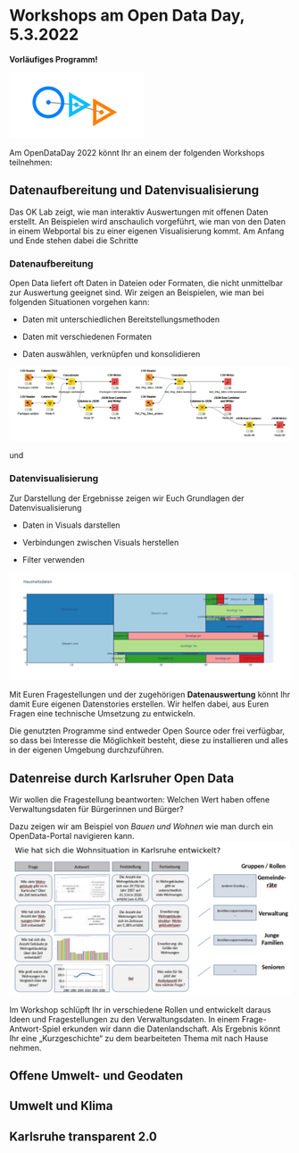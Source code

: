 # Workshops am Open Data Day, 5.3.2022

**Vorläufiges Programm!**

![ODD22](oddlogo.png)

Am OpenDataDay 2022 könnt Ihr an einem der folgenden Workshops teilnehmen:

<!--
## Datenaufbereitung und Datenvisualisierung (Variante Michael)

Im Rahmen des Open Data Day 2022 bietet das OK-Lab Karlsruhe interessierten Teilnehmern an, sich über Aufgaben zu informieren, die entstehen wenn man mit Daten aus Open Data Quellen eigene Auswertungen erstellen möchte.

Hier wird an Beispielen gezeigt, wie man in bestimmten Situationen bei der Datenbeschaffung auftretende Herausforderungen bewältigt und zu einem Ergebnis kommt, das man dann in Auswertungen verwenden kann. Die Teilnehmer können anhand der sie interessierenden Themen den Moderator anleiten, Beispiele zu suchen. Damit können Data Storys angefangen werden, die danach selbständig weiter geführt werden können.

Auch bei den Auswertungen steht der Moderator hilfreich zur Seite und zeigt, wie man die eingelesenen Daten sinnvoll darstellen und auswerten kann. Auch hier sollen die Teilnehmer die Anstöße zu den gezeigten Auswertungen und/oder Tricks geben.

 

Die Teilnehmer müssen keine Programme installieren, können das aber tun, wenn sie die Session am eigenen Beispiel nachvollziehen wollen.

In der Session werden Tools verwendet und gezeigt, die Open Source sind oder kostenfrei eingesetzt werden können.

 

### 1. Datenaufbereitung:

 * Open Data liefert oft Daten in Dateien oder Formaten, die nicht unmittelbar zur Auswertung geeignet sind.

 * Daten müssen aus den verschiedensten Quellen extrahiert und Kombiniert werden:

    + Daten aus CSV-Dateien

    + Daten aus Tabellen in PDF-Dateien

    + Daten aus API-Abrufen

 * Daten haben oft sehr verschiedene Formate:

    + CSV

    + JSON

    + Excel

    + XML

    + ...

* Daten müssen konsolidiert werden:

    + mehrere Teile der benötigten Daten aus verschiedenen Dateien zusammenführen

    + Beziehungen zwischen Dateien herstellen

    + Angaben aus mereren Quellen kombinieren

    + Säubern von Angaben

    + Ergänzen leerer Feldinhalte oder Auffüllen aus anderen Zeilen

 

### 2. Datenvisualisierung:

* eingelesene Daten in Visuals darstellen

* Verbindungen zwischen Visuals herstellen

* Filter verwenden

* ...



## Datenaufbereitung und Datenvisualisierung (Variante Martin)
Das OK Lab zeigt, wie man interaktiv Auswertungen mit offenen Daten
erstellt.
An Beispielen wird anschaulich vorgeführt, wie man von den Daten in
einem Webportal bis zu einer eigenen Visualisierung kommt.
Interaktiv können Geschichten anhand von eigenen Fragestellungen erzählt
werden.
Dazu übersetzt ein Moderator die Fragen in eine technische Umsetzung, so
dass die Fragestellungen direkt mit den Daten beantwortet und
anschaulich dargestellt werden.
Die Geschichten können eigenständig weiterentwickelt oder neue
Entdeckungstouren gestartet werden.
Bei Fragen stehen die Moderatoren mit Tipps und Tricks zur Seite.

Die genutzten Programme sind entweder Open Source oder frei verfügbar,
so dass bei Interesse die Möglichkeit besteht, diese zu installieren und
alles in der eigenen Umgebung durchzuführen.

-->

## Datenaufbereitung und Datenvisualisierung
Das OK Lab zeigt, wie man interaktiv Auswertungen mit offenen Daten
erstellt. 
An Beispielen wird anschaulich vorgeführt, wie man von den Daten in
einem Webportal bis zu einer eigenen Visualisierung kommt.
Am Anfang und Ende stehen dabei die Schritte

### Datenaufbereitung

Open Data liefert oft Daten in Dateien oder Formaten, die nicht unmittelbar zur Auswertung geeignet sind. Wir zeigen an Beispielen, wie man bei folgenden Situationen vorgehen kann:

 * Daten mit unterschiedlichen Bereitstellungsmethoden

 * Daten mit verschiedenen Formaten

 * Daten auswählen, verknüpfen und konsolidieren

![Datenaufbereitung](Datenaufbereitung.png)

und 

### Datenvisualisierung
Zur Darstellung der Ergebnisse zeigen wir Euch Grundlagen der Datenvisualisierung 

* Daten in Visuals darstellen

* Verbindungen zwischen Visuals herstellen

* Filter verwenden

![Datenvisualisierung (da brauchen wir noch ein Bild!)](haushalt.png)


Mit Euren Fragestellungen und der zugehörigen **Datenauswertung** könnt Ihr damit Eure eigenen Datenstories erstellen. Wir helfen dabei, aus Euren Fragen eine technische Umsetzung zu entwickeln.

Die genutzten Programme sind entweder Open Source oder frei verfügbar,
so dass bei Interesse die Möglichkeit besteht, diese zu installieren und
alles in der eigenen Umgebung durchzuführen.

<div style="page-break-after:always;"><div>


## Datenreise durch Karlsruher Open Data
Wir wollen die Fragestellung beantworten: Welchen Wert haben offene Verwaltungsdaten für Bürgerinnen und Bürger?

Dazu zeigen wir am Beispiel von *Bauen und Wohnen* wie man durch ein OpenData-Portal navigieren kann.
![Wohnungen](wohnungen.png)

Im Workshop schlüpft Ihr in verschiedene Rollen und entwickelt daraus Ideen und Fragestellungen 
zu den Verwaltungsdaten. In einem Frage-Antwort-Spiel erkunden wir dann die Datenlandschaft.
Als Ergebnis könnt Ihr eine „Kurzgeschichte“ zu dem bearbeiteten Thema mit nach Hause nehmen.

<div style="page-break-after:always;"><div>


## Offene Umwelt- und Geodaten


<div style="page-break-after:always;"><div>

## Umwelt und Klima 

## Karlsruhe transparent 2.0
